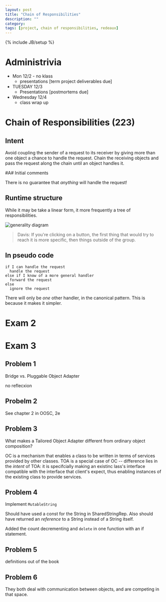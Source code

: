 ```yaml
---
layout: post
title: "Chain of Responsibilities"
description: ""
category: 
tags: [project, chain of responsibilities, redeaux]
---
```

{% include JB/setup %}

# Administrivia 

* Mon 12/2 - no klass
  * presentations [term project deliverables due]
* TUESDAY 12/3
  - Presentations [postmortems due]
* Wednesday 12/4
  - class wrap up

# Chain of Responsibilities (223)

## Intent

Avoid coupling the sender of a request to its receiver by giving more
than one object a chance to handle the request. Chain the receiving
objects and pass the request along the chain until an object handles it.

#A# Initial comments

There is no guarantee that *anything* will handle the request!

## Runtime structure

While it may be take a linear form, it more frequently a tree of
responsibilities. 

![generality diagram]()

> Davis: If you're clicking on a button, the first thing that would try
> to reach it is more specific, then things outside of the group. 

## In pseudo code

```
if I can handle the request
  handle the request
else if I know of a more general handler
  forward the request
else
  ignore the request
```

There will only be *one* other handler, in the canonical pattern. This
is because it makes it simpler. 


# Exam 2

# Exam 3

## Problem 1

Bridge vs. Pluggable Object Adapter

no reflecxion

## Probelm 2

See chapter 2 in OOSC, 2e

## Problem 3

What makes a Tailored Object Adapter different from ordinary object
composition?

OC is a mechanism that enables a class to be written in terms of
services provided by other classes. TOA is a special case of OC --
difference lies in the *intent* of TOA: it is specifcially making an
existinc lass's interface compatible with the interface that client's
expect, thus enabling instances of the existing class to provide
services. 

## Problem 4

Implement `MutableString`

Should have used a const for the String in SharedStringRep. Also should
have returned an *reference* to a String instead of a String itself. 

Added the count decrementing and `delete` in one function with an if
statement. 

## Problem 5

definitions out of the book

## Problem 6

They both deal with communication between objects, and are competing in
that space. 
